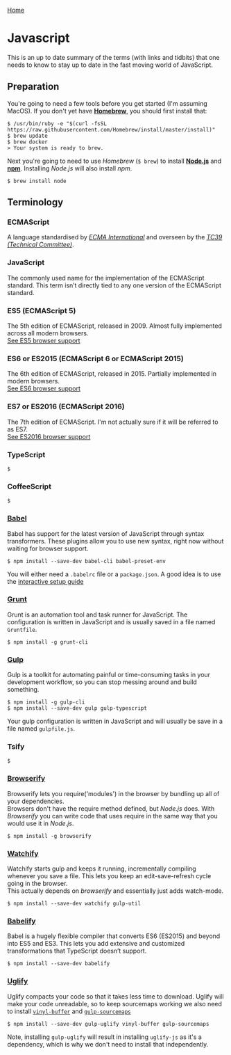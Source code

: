 [Home](README.md)

# Javascript
This is an up to date summary of the terms (with links and tidbits) that one needs to know to stay up to date in the fast moving world of JavaScript.

## Preparation
You're going to need a few tools before you get started (I'm assuming MacOS). If you don't yet have **[Homebrew](https://brew.sh/)**, you should first install that:
```
$ /usr/bin/ruby -e "$(curl -fsSL https://raw.githubusercontent.com/Homebrew/install/master/install)"
$ brew update
$ brew docker
> Your system is ready to brew.
```
Next you're going to need to use _Homebrew_ (`$ brew`) to install **[Node.js](https://nodejs.org/en/)** and **[npm](https://www.npmjs.com/)**. Installing _Node.js_ will also install _npm_.
```
$ brew install node
```

## Terminology

### ECMAScript
A language standardised by _[ECMA International](https://www.ecma-international.org)_ and overseen by the _[TC39 (Technical Committee)](https://github.com/tc39)_.

### JavaScript
The commonly used name for the implementation of the ECMAScript standard. This term isn’t directly tied to any one version of the ECMAScript standard.

### ES5 (ECMAScript 5)
The 5th edition of ECMAScript, released in 2009. Almost fully implemented across all modern browsers.  
[See ES5 browser support](http://kangax.github.io/compat-table/es5/)

### ES6 or ES2015 (ECMAScript 6 or ECMAScript 2015)
The 6th edition of ECMAScript, released in 2015. Partially implemented in modern browsers.  
[See ES6 browser support](http://kangax.github.io/compat-table/es6/)

### ES7 or ES2016 (ECMAScript 2016)
The 7th edition of ECMAScript. I'm not actually sure if it will be referred to as ES7.  
[See ES2016 browser support](http://kangax.github.io/compat-table/es2016plus/)

### TypeScript
```
$
```

### CoffeeScript
```
$
```

### [Babel](https://babeljs.io/)
Babel has support for the latest version of JavaScript through syntax transformers. These plugins allow you to use new syntax, right now without waiting for browser support.
```
$ npm install --save-dev babel-cli babel-preset-env
```
You will either need a `.babelrc` file or a `package.json`. A good idea is to use the [interactive setup guide](http://babeljs.io/docs/setup/)

### [Grunt](https://gruntjs.com/)
Grunt is an automation tool and task runner for JavaScript. The configuration is written in JavaScript and is usually saved in a file named `Gruntfile`.
```
$ npm install -g grunt-cli
```

### [Gulp](https://gulpjs.com/)
Gulp is a toolkit for automating painful or time-consuming tasks in your development workflow, so you can stop messing around and build something. 
```
$ npm install -g gulp-cli
$ npm install --save-dev gulp gulp-typescript
```
Your gulp configuration is written in JavaScript and will usually be save in a file named `gulpfile.js`.

### Tsify
```
$
```

### [Browserify](http://browserify.org/)
Browserify lets you require('modules') in the browser by bundling up all of your dependencies.  
Browsers don't have the require method defined, but _Node.js_ does. With _Browserify_ you can write code that uses require in the same way that you would use it in _Node.js_.
```
$ npm install -g browserify
```

### [Watchify](https://github.com/substack/watchify)
Watchify starts gulp and keeps it running, incrementally compiling whenever you save a file. This lets you keep an edit-save-refresh cycle going in the browser.  
This actually depends on _browserify_ and essentially just adds watch-mode.
```
$ npm install --save-dev watchify gulp-util
```

### [Babelify](https://github.com/babel/babelify)
Babel is a hugely flexible compiler that converts ES6 (ES2015) and beyond into ES5 and ES3. This lets you add extensive and customized transformations that TypeScript doesn’t support.
```
$ npm install --save-dev babelify
```

### [Uglify](http://lisperator.net/uglifyjs/)
Uglify compacts your code so that it takes less time to download. Uglify will make your code unreadable, so to keep sourcemaps working we also need to install [`vinyl-buffer`](https://www.npmjs.com/package/vinyl-buffer) and [`gulp-sourcemaps`](https://www.npmjs.com/package/gulp-sourcemaps)
```
$ npm install --save-dev gulp-uglify vinyl-buffer gulp-sourcemaps
```
Note, installing `gulp-uglify` will result in installing `uglify-js` as it's a dependency, which is why we don't need to install that independently.
